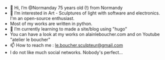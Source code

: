 - 👋 Hi, I’m @Normanday  75 years old (!) from Normandy
- 👀 I’m interested in Art - Sculptures of light with software and electronics. I'm an open-source enthusiast.
- Most of my works are written in python.
- 🌱 I’m currently learning to made a site/blog using "hugo"
- You can have a look at my works on alainleboucher.com and on Youtube "atelier le boucher"
- 📫 How to reach me :   le.boucher.sculpteur@gmail.com
- I do not like much social networks. Nobody's perfect...

<!---
Normanday/Normanday is a ✨ special ✨ repository because its `README.md` (this file) appears on your GitHub profile.
You can click the Preview link to take a look at your changes.
--->
